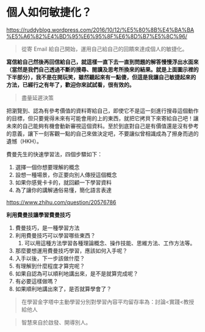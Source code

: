 # 個人如何敏捷化？

https://ruddyblog.wordpress.com/2016/10/12/%E5%80%8B%E4%BA%BA%E5%A6%82%E4%BD%95%E6%95%8F%E6%8D%B7%E5%8C%96/

> 從寄 Email 給自己開始，運用自己給自己的回饋來達成個人的敏捷化。

**寫信給自己然後再回信給自己，就這樣一直下去一直到問題的解答慢慢浮出水面來（當然是我們自己透過不斷的搜尋、閱讀及思考所換來的結果。就是上面圖示裡的下半部分），我不是在開玩笑，雖然聽起來有一點傻，但這是我讓自己敏捷起來的方法，已經行之有年了，歡迎你來試試看，很有效的。**

> 盡量延遲決策

把瀏覽到、認為有參考價值的資料寄給自己，即使它不是這一刻進行搜尋這個動作的目標，但只要覺得未來有可能會用的上的東西，就把它拷貝下來寄給自己吧！讓未來的自己能夠有機會動新審視這個資料。至於到底對自己是有價值還是沒有參考的意義，讓下一刻客觀一點的自己來做決定吧，不要讓似曾相識成為了擦身而過的遺憾（HKH）。



費曼先生的快速學習法，四個步驟如下：

1. 選擇一個你想要理解的概念
2. 設想一種場景，你正要向別人傳授這個概念
3. 如果你感覺卡卡的，就回顧一下學習資料
4. 為了讓你的講解通俗易懂，簡化語言表達

https://www.zhihu.com/question/20576786

**利用費曼技讓學習費曼技巧**

1. 費曼技巧，是一種學習方法
2. 利用費曼技巧可以學習哪些東西？
   1. 可以用這種方法學習各種理論概念、操作技能、思維方法、工作方法等。
3. 那麼要想運用費曼技巧學習，應該如何入手呢？
4. 入手以後，下一步該做什麼？
5. 有理解到什麼程度才算完呢？
6. 如果自認為可以順利地講出來，是不是就算完成呢？
7. 有必要這樣做嗎？
8. 如果順利地講出來了，是否就算學會了？

> 在學習金字塔中主動學習分別對學習內容平均留存率為：討論<實踐<教授給他人

> 智慧來自於啟發、開導別人。